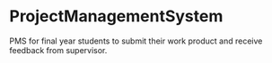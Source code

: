 # ProjectManagementSystem
PMS for final year students to submit their work product and receive feedback from supervisor.
